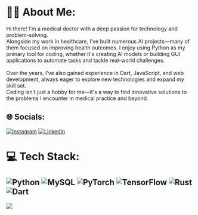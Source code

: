 # 👨‍⚕️ About Me:
Hi there! I'm a medical doctor with a deep passion for technology and problem-solving. <br>Alongside my work in healthcare, I’ve built numerous AI projects—many of them focused on improving health outcomes. I enjoy using Python as my primary tool for coding, whether it's creating AI models or building GUI applications to automate tasks and tackle real-world challenges.<br><br>Over the years, I’ve also gained experience in Dart, JavaScript, and web development, always eager to explore new technologies and expand my skill set. <br>Coding isn’t just a hobby for me—it's a way to find innovative solutions to the problems I encounter in medical practice and beyond.


## 🌐 Socials:
[![Instagram](https://img.shields.io/badge/Instagram-%23E4405F.svg?logo=Instagram&logoColor=white)](https://instagram.com/iliass_benali) [![LinkedIn](https://img.shields.io/badge/LinkedIn-%230077B5.svg?logo=linkedin&logoColor=white)](https://linkedin.com/in/iliass-benali-088b01174) 

# 💻 Tech Stack:
![Python](https://img.shields.io/badge/python-3670A0?style=for-the-badge&logo=python&logoColor=ffdd54) ![MySQL](https://img.shields.io/badge/mysql-4479A1.svg?style=for-the-badge&logo=mysql&logoColor=white) ![PyTorch](https://img.shields.io/badge/PyTorch-%23EE4C2C.svg?style=for-the-badge&logo=PyTorch&logoColor=white) ![TensorFlow](https://img.shields.io/badge/TensorFlow-%23FF6F00.svg?style=for-the-badge&logo=TensorFlow&logoColor=white) ![Rust](https://img.shields.io/badge/rust-%23000000.svg?style=for-the-badge&logo=rust&logoColor=white) ![Dart](https://img.shields.io/badge/dart-%230175C2.svg?style=for-the-badge&logo=dart&logoColor=white)
---
[![](https://visitcount.itsvg.in/api?id=Bnilss&icon=0&color=1)](https://visitcount.itsvg.in)

<!-- Proudly created with GPRM ( https://gprm.itsvg.in ) -->
